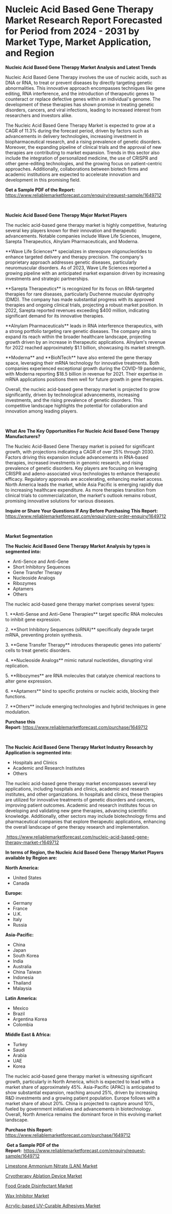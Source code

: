 <p><h1>Nucleic Acid Based Gene Therapy Market Research Report Forecasted for Period from 2024 -  2031 by Market Type, Market Application, and Region</h1></p><p><strong>Nucleic Acid Based Gene Therapy Market Analysis and Latest Trends</strong></p>
<p><p>Nucleic Acid Based Gene Therapy involves the use of nucleic acids, such as DNA or RNA, to treat or prevent diseases by directly targeting genetic abnormalities. This innovative approach encompasses techniques like gene editing, RNA interference, and the introduction of therapeutic genes to counteract or replace defective genes within an individual's genome. The development of these therapies has shown promise in treating genetic disorders, cancers, and viral infections, leading to increased interest from researchers and investors alike.</p><p>The Nucleic Acid Based Gene Therapy Market is expected to grow at a CAGR of 11.3% during the forecast period, driven by factors such as advancements in delivery technologies, increasing investment in biopharmaceutical research, and a rising prevalence of genetic disorders. Moreover, the expanding pipeline of clinical trials and the approval of new therapies are contributing to market expansion. Trends in this sector also include the integration of personalized medicine, the use of CRISPR and other gene-editing technologies, and the growing focus on patient-centric approaches. Additionally, collaborations between biotech firms and academic institutions are expected to accelerate innovation and development in this promising field.</p></p>
<p><strong>Get a Sample PDF of the Report:&nbsp;</strong> <a href="https://www.reliablemarketforecast.com/enquiry/request-sample/1649712?utm_campaign=1545&utm_medium=2&utm_source=Github&utm_content=ia&utm_term=15102024&utm_id=nucleic-acid-based-gene-therapy">https://www.reliablemarketforecast.com/enquiry/request-sample/1649712</a></p>
<p>&nbsp;</p>
<p><strong>Nucleic Acid Based Gene Therapy Major Market Players</strong></p>
<p><p>The nucleic acid-based gene therapy market is highly competitive, featuring several key players known for their innovation and therapeutic advancements. Notable companies include Wave Life Sciences, Imugene, Sarepta Therapeutics, Alnylam Pharmaceuticals, and Moderna.</p><p>**Wave Life Sciences** specializes in stereopure oligonucleotides to enhance targeted delivery and therapy precision. The company's proprietary approach addresses genetic diseases, particularly neuromuscular disorders. As of 2023, Wave Life Sciences reported a growing pipeline with an anticipated market expansion driven by increasing investments and strategic partnerships.</p><p>**Sarepta Therapeutics** is recognized for its focus on RNA-targeted therapies for rare diseases, particularly Duchenne muscular dystrophy (DMD). The company has made substantial progress with its approved therapies and ongoing clinical trials, projecting a robust market position. In 2022, Sarepta reported revenues exceeding $400 million, indicating significant demand for its innovative therapies.</p><p>**Alnylam Pharmaceuticals** leads in RNA interference therapeutics, with a strong portfolio targeting rare genetic diseases. The company aims to expand its reach within the broader healthcare landscape, projecting growth driven by an increase in therapeutic applications. Alnylam's revenue for 2022 reached approximately $1.1 billion, showcasing its market strength.</p><p>**Moderna** and **BioNTech** have also entered the gene therapy space, leveraging their mRNA technology for innovative treatments. Both companies experienced exceptional growth during the COVID-19 pandemic, with Moderna reporting $18.5 billion in revenue for 2021. Their expertise in mRNA applications positions them well for future growth in gene therapies.</p><p>Overall, the nucleic acid-based gene therapy market is projected to grow significantly, driven by technological advancements, increasing investments, and the rising prevalence of genetic disorders. This competitive landscape highlights the potential for collaboration and innovation among leading players.</p></p>
<p>&nbsp;</p>
<p><strong>What Are The Key Opportunities For Nucleic Acid Based Gene Therapy Manufacturers?</strong></p>
<p><p>The Nucleic Acid-Based Gene Therapy market is poised for significant growth, with projections indicating a CAGR of over 25% through 2030. Factors driving this expansion include advancements in RNA-based therapies, increased investments in genomic research, and rising prevalence of genetic disorders. Key players are focusing on leveraging CRISPR and adeno-associated virus technologies to enhance therapeutic efficacy. Regulatory approvals are accelerating, enhancing market access. North America leads the market, while Asia Pacific is emerging rapidly due to increasing healthcare expenditure. As more therapies transition from clinical trials to commercialization, the market's outlook remains robust, promising innovative solutions for various diseases.</p></p>
<p><strong>Inquire or Share Your Questions If Any Before Purchasing This Report:</strong> <a href="https://www.reliablemarketforecast.com/enquiry/pre-order-enquiry/1649712?utm_campaign=1545&utm_medium=2&utm_source=Github&utm_content=ia&utm_term=15102024&utm_id=nucleic-acid-based-gene-therapy">https://www.reliablemarketforecast.com/enquiry/pre-order-enquiry/1649712</a></p>
<p>&nbsp;</p>
<p><strong>Market Segmentation</strong></p>
<p><strong>The Nucleic Acid Based Gene Therapy Market Analysis by types is segmented into:</strong></p>
<p><ul><li>Anti-Sence and Anti-Gene</li><li>Short Inhibitory Sequences</li><li>Gene Transfer Therapy</li><li>Nucleoside Analogs</li><li>Ribozymes</li><li>Aptamers</li><li>Others</li></ul></p>
<p><p>The nucleic acid-based gene therapy market comprises several types: </p><p>1. **Anti-Sense and Anti-Gene Therapies** target specific RNA molecules to inhibit gene expression.</p><p>2. **Short Inhibitory Sequences (siRNA)** specifically degrade target mRNA, preventing protein synthesis. </p><p>3. **Gene Transfer Therapy** introduces therapeutic genes into patients' cells to treat genetic disorders. </p><p>4. **Nucleoside Analogs** mimic natural nucleotides, disrupting viral replication. </p><p>5. **Ribozymes** are RNA molecules that catalyze chemical reactions to alter gene expression. </p><p>6. **Aptamers** bind to specific proteins or nucleic acids, blocking their functions. </p><p>7. **Others** include emerging technologies and hybrid techniques in gene modulation.</p></p>
<p><strong>Purchase this Report:&nbsp;</strong><a href="https://www.reliablemarketforecast.com/purchase/1649712?utm_campaign=1545&utm_medium=2&utm_source=Github&utm_content=ia&utm_term=15102024&utm_id=nucleic-acid-based-gene-therapy">https://www.reliablemarketforecast.com/purchase/1649712</a></p>
<p>&nbsp;</p>
<p><strong>The Nucleic Acid Based Gene Therapy Market Industry Research by Application is segmented into:</strong></p>
<p><ul><li>Hospitals and Clinics</li><li>Academic and Research Institutes</li><li>Others</li></ul></p>
<p><p>The nucleic acid-based gene therapy market encompasses several key applications, including hospitals and clinics, academic and research institutes, and other organizations. In hospitals and clinics, these therapies are utilized for innovative treatments of genetic disorders and cancers, improving patient outcomes. Academic and research institutes focus on developing and validating new gene therapies, advancing scientific knowledge. Additionally, other sectors may include biotechnology firms and pharmaceutical companies that explore therapeutic applications, enhancing the overall landscape of gene therapy research and implementation.</p></p>
<p><a href="https://www.reliablemarketforecast.com/nucleic-acid-based-gene-therapy-market-r1649712?utm_campaign=1545&utm_medium=2&utm_source=Github&utm_content=ia&utm_term=15102024&utm_id=nucleic-acid-based-gene-therapy">&nbsp;https://www.reliablemarketforecast.com/nucleic-acid-based-gene-therapy-market-r1649712</a></p>
<p><strong>In terms of Region, the Nucleic Acid Based Gene Therapy Market Players available by Region are:</strong></p>
<p>
    <p> <strong> North America: </strong>
        <ul>
            <li>United States</li>
            <li>Canada</li>
        </ul>
        </p> 
    <p> <strong> Europe: </strong>
        <ul>
            <li>Germany</li>
            <li>France</li>
            <li>U.K.</li>
            <li>Italy</li>
            <li>Russia</li>
        </ul>
        </p> 
    <p> <strong> Asia-Pacific: </strong>
        <ul>
            <li>China</li>
            <li>Japan</li>
            <li>South Korea</li>
            <li>India</li>
            <li>Australia</li>
            <li>China Taiwan</li>
            <li>Indonesia</li>
            <li>Thailand</li>
            <li>Malaysia</li>
        </ul>
        </p> 
    <p> <strong> Latin America: </strong>
        <ul>
            <li>Mexico</li>
            <li>Brazil</li>
            <li>Argentina Korea</li>
            <li>Colombia</li>
        </ul>
        </p> 
    <p> <strong> Middle East & Africa: </strong>
        <ul>
            <li>Turkey</li>
            <li>Saudi</li>
            <li>Arabia</li>
            <li>UAE</li>
            <li>Korea</li>
        </ul>
    </p>
    </p>
<p><p>The nucleic acid-based gene therapy market is witnessing significant growth, particularly in North America, which is expected to lead with a market share of approximately 45%. Asia-Pacific (APAC) is anticipated to show substantial expansion, reaching around 25%, driven by increasing R&D investments and a growing patient population. Europe follows with a market share of about 20%. China is projected to capture around 10%, fueled by government initiatives and advancements in biotechnology. Overall, North America remains the dominant force in this evolving market landscape.</p></p>
<p><strong>Purchase this Report: </strong><a href="https://www.reliablemarketforecast.com/purchase/1649712?utm_campaign=1545&utm_medium=2&utm_source=Github&utm_content=ia&utm_term=15102024&utm_id=nucleic-acid-based-gene-therapy">https://www.reliablemarketforecast.com/purchase/1649712</a></p>
<p>&nbsp;<strong>Get a Sample PDF of the Report:&nbsp;&nbsp;</strong><a href="https://www.reliablemarketforecast.com/enquiry/request-sample/1649712?utm_campaign=1545&utm_medium=2&utm_source=Github&utm_content=ia&utm_term=15102024&utm_id=nucleic-acid-based-gene-therapy">https://www.reliablemarketforecast.com/enquiry/request-sample/1649712</a></p>
<p><strong></strong></p>
<p><p><a href="https://www.linkedin.com/pulse/emerging-trends-limestone-ammonium-nitrate-lan-market-global-tbhoc?trk=public_post_embed_feed-article-content&utm_campaign=1545&utm_medium=2&utm_source=Github&utm_content=ia&utm_term=15102024&utm_id=nucleic-acid-based-gene-therapy">Limestone Ammonium Nitrate (LAN) Market</a></p><p><a href="https://www.linkedin.com/pulse/global-cryotherapy-ablation-device-market-pulse-trends-growth-svote?trk=public_post_embed_feed-article-content&utm_campaign=1545&utm_medium=2&utm_source=Github&utm_content=ia&utm_term=15102024&utm_id=nucleic-acid-based-gene-therapy">Cryotherapy Ablation Device Market</a></p><p><a href="https://www.linkedin.com/pulse/regional-adaptations-global-food-grade-disinfectant-market-trends-exyre?trk=public_post_embed_feed-article-content&utm_campaign=1545&utm_medium=2&utm_source=Github&utm_content=ia&utm_term=15102024&utm_id=nucleic-acid-based-gene-therapy">Food Grade Disinfectant Market</a></p><p><a href="https://www.linkedin.com/pulse/booming-wax-inhibitor-market-sector-analysis-growth-projections-leyte?trk=public_post_embed_feed-article-content&utm_campaign=1545&utm_medium=2&utm_source=Github&utm_content=ia&utm_term=15102024&utm_id=nucleic-acid-based-gene-therapy">Wax Inhibitor Market</a></p><p><a href="https://www.linkedin.com/pulse/acrylic-based-uv-curable-adhesives-market-penetration-strategies-owe6c?trk=public_post_embed_feed-article-content&utm_campaign=1545&utm_medium=2&utm_source=Github&utm_content=ia&utm_term=15102024&utm_id=nucleic-acid-based-gene-therapy">Acrylic-based UV-Curable Adhesives Market</a></p></p>